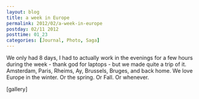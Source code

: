 ```yaml
---
layout: blog
title: a week in Europe
permalink: 2012/02/a-week-in-europe
postday: 02/11 2012
posttime: 01_23
categories: [Journal, Photo, Saga]
---
```


We only had 8 days, I had to actually work in the evenings for a few hours during the week - thank god for laptops - but we made quite a trip of it. Amsterdam, Paris, Rheims, Ay, Brussels, Bruges, and back home. We love Europe in the winter. Or the spring. Or Fall. Or whenever.

[gallery]
